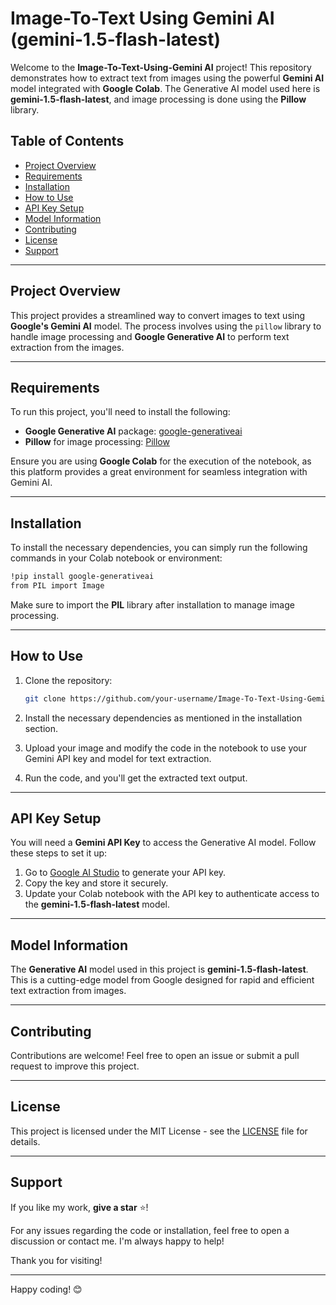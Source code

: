 # Image-To-Text Using Gemini AI (gemini-1.5-flash-latest)

Welcome to the **Image-To-Text-Using-Gemini AI** project! This repository demonstrates how to extract text from images using the powerful **Gemini AI** model integrated with **Google Colab**. The Generative AI model used here is **gemini-1.5-flash-latest**, and image processing is done using the **Pillow** library.

## Table of Contents
- [Project Overview](#project-overview)
- [Requirements](#requirements)
- [Installation](#installation)
- [How to Use](#how-to-use)
- [API Key Setup](#api-key-setup)
- [Model Information](#model-information)
- [Contributing](#contributing)
- [License](#license)
- [Support](#support)

---

## Project Overview

This project provides a streamlined way to convert images to text using **Google's Gemini AI** model. The process involves using the `pillow` library to handle image processing and **Google Generative AI** to perform text extraction from the images.

---

## Requirements

To run this project, you'll need to install the following:

- **Google Generative AI** package: [google-generativeai](https://pypi.org/project/google-generativeai/)
- **Pillow** for image processing: [Pillow](https://pypi.org/project/Pillow/)

Ensure you are using **Google Colab** for the execution of the notebook, as this platform provides a great environment for seamless integration with Gemini AI.

---

## Installation

To install the necessary dependencies, you can simply run the following commands in your Colab notebook or environment:

```bash
!pip install google-generativeai
from PIL import Image
```

Make sure to import the **PIL** library after installation to manage image processing.

---

## How to Use

1. Clone the repository:
    ```bash
    git clone https://github.com/your-username/Image-To-Text-Using-Gemini-AI.git
    ```

2. Install the necessary dependencies as mentioned in the installation section.

3. Upload your image and modify the code in the notebook to use your Gemini API key and model for text extraction.

4. Run the code, and you'll get the extracted text output.

---

## API Key Setup

You will need a **Gemini API Key** to access the Generative AI model. Follow these steps to set it up:

1. Go to [Google AI Studio](https://aistudio.google.com/app/apikey) to generate your API key.
2. Copy the key and store it securely.
3. Update your Colab notebook with the API key to authenticate access to the **gemini-1.5-flash-latest** model.

---

## Model Information

The **Generative AI** model used in this project is **gemini-1.5-flash-latest**. This is a cutting-edge model from Google designed for rapid and efficient text extraction from images.

---

## Contributing

Contributions are welcome! Feel free to open an issue or submit a pull request to improve this project.

---

## License

This project is licensed under the MIT License - see the [LICENSE](LICENSE) file for details.

---

## Support

If you like my work, **give a star** ⭐! 

For any issues regarding the code or installation, feel free to open a discussion or contact me. I'm always happy to help!

Thank you for visiting!

--- 

Happy coding! 😊
